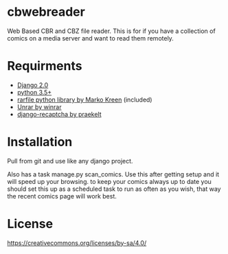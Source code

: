 # cbwebreader
Web Based CBR and CBZ file reader.
This is for if you have a collection of comics on a media server and want to read them remotely.

# Requirments

- [Django 2.0](https://www.djangoproject.com/)
- [python 3.5+](https://www.python.org/)
- [rarfile python library by Marko Kreen](https://github.com/markokr/rarfile) (included)
- [Unrar by winrar](http://rarlabs.com)
- [django-recaptcha by praekelt](https://github.com/praekelt/django-recaptcha)

# Installation
Pull from git and use like any django project.

Also has a task manage.py scan_comics.
Use this after getting setup and it will speed up your browsing.
to keep your comics always up to date you should set this up as a scheduled task to run
as often as you wish, that way the recent comics page will work best.


# License
https://creativecommons.org/licenses/by-sa/4.0/
